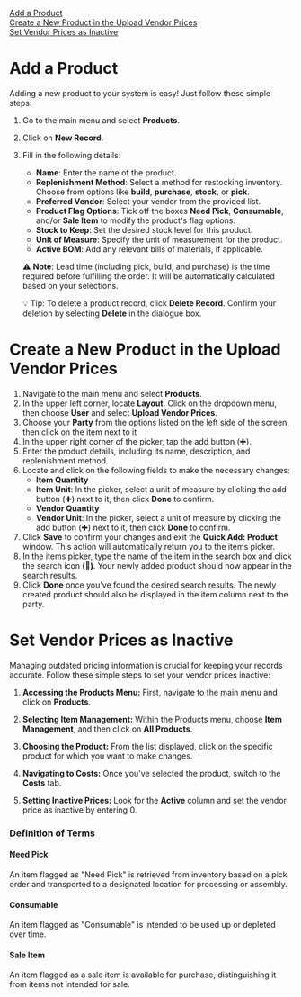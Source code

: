 [Add a Product](add-a-product) <br>
[Create a New Product in the Upload Vendor Prices](create-a-new-product-in-the-upload-vendor-services) <br>
[Set Vendor Prices as Inactive](set-vendor-prices-as-inactive) <br>

# Add a Product

Adding a new product to your system is easy! Just follow these simple steps:

1. Go to the main menu and select **Products**.
2. Click on **New Record**.
3. Fill in the following details:
    - **Name**: Enter the name of the product.
    - **Replenishment Method**: Select a method for restocking inventory. Choose from options like **build**, **purchase**, **stock,** or **pick**.
    - **Preferred Vendor**: Select your vendor from the provided list.
    - **Product Flag Options**: Tick off the boxes **Need Pick**, **Consumable**, and/or **Sale Item** to modify the product's flag options. 
    - **Stock to Keep**: Set the desired stock level for this product.
    - **Unit of Measure**: Specify the unit of measurement for the product.
    - **Active BOM**: Add any relevant bills of materials, if applicable. 

	⚠️ **Note**: Lead time (including pick, build, and purchase) is the time required before fulfilling the order. It will be automatically calculated based on your selections.

	💡 Tip: To delete a product record, click **Delete Record**. Confirm your deletion by selecting **Delete** in the dialogue box. 

# Create a New Product in the Upload Vendor Prices

1. Navigate to the main menu and select **Products**.
2. In the upper left corner, locate **Layout**. Click on the dropdown menu, then choose **User** and select **Upload Vendor Prices**.
3. Choose your **Party** from the options listed on the left side of the screen, then click on the item next to it
4. In the upper right corner of the picker, tap the add button (✚).
5. Enter the product details, including its name, description, and replenishment method. 
6. Locate and click on the following fields to make the necessary changes:
    - **Item Quantity**
    - **Item Unit**: In the picker, select a unit of measure by clicking the add button (✚) next to it, then click **Done** to confirm.
    - **Vendor Quantity**
    - **Vendor Unit**: In the picker, select a unit of measure by clicking the add button (✚) next to it, then click **Done** to confirm.
7. Click **Save** to confirm your changes and exit the **Quick Add: Product** window. This action will automatically return you to the items picker.
8. In the items picker, type the name of the item in the search box and click the search icon **(🔎)**. Your newly added product should now appear in the search results.
9. Click **Done** once you've found the desired search results. The newly created product should also be displayed in the item column next to the party.

# Set Vendor Prices as Inactive

Managing outdated pricing information is crucial for keeping your records accurate. Follow these simple steps to set your vendor prices inactive:

1. **Accessing the Products Menu:** First, navigate to the main menu and click on **Products**.

2. **Selecting Item Management:** Within the Products menu, choose **Item Management**, and then click on **All Products**.

3. **Choosing the Product:** From the list displayed, click on the specific product for which you want to make changes.

4. **Navigating to Costs:** Once you've selected the product, switch to the **Costs** tab.

5. **Setting Inactive Prices:** Look for the **Active** column and set the vendor price as inactive by entering 0.


### Definition of Terms

#### Need Pick

An item flagged as "Need Pick" is retrieved from inventory based on a pick order and transported to a designated location for processing or assembly.
#### Consumable

An item flagged as "Consumable" is intended to be used up or depleted over time.
#### Sale Item

An item flagged as a sale item is available for purchase, distinguishing it from items not intended for sale.